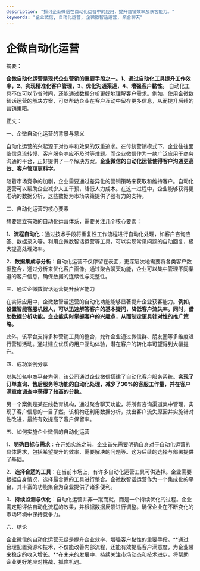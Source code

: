```yaml
---
description: "探讨企业微信在自动化运营中的应用，提升营销效率及获客能力。"
keywords: "企业微信, 自动化运营, 企微数智话运营, 聚合聊天"
---
```

# 企微自动化运营

摘要：

**企微自动化运营是现代企业营销的重要手段之一。1、通过自动化工具提升工作效率，2、实现精准化客户管理，3、优化沟通渠道，4、增强客户黏性。** 自动化工具不仅可以节省时间，还能通过数据分析更好地理解客户需求。例如，使用企微数智话运营的解决方案，可以帮助企业在客户互动中留存更多信息，从而提升后续的营销策略。

正文：

一、企微自动化运营的背景与意义

自动化运营的兴起源于对效率和效果的双重追求。在传统营销模式下，企业往往面临信息流转慢、客户服务响应不及时等难题。而企业微信作为一款广泛应用于商务沟通的平台，正好提供了一个解决方案。**企业微信的自动化运营使得客户沟通更高效、客户管理更科学。**

随着市场竞争的加剧，企业需要通过差异化的营销策略来获取和维持客户。自动化运营可以帮助企业减少人工干预，降低人力成本。在这一过程中，企业能够获得更准确的数据分析，这些数据为市场决策提供了强有力的支持。

二、自动化运营的核心要素

想要建立有效的自动化运营体系，需要关注几个核心要素：

1、**流程自动化**：通过技术手段将重复性工作流程进行自动化处理，如客户咨询应答、数据录入等。利用企微数智话运营等工具，可以实现常见问题的自动回复，极大提高处理效率。

2、**数据集成与分析**：自动化运营不仅停留在表面，更深层次地需要将各类客户数据整合，通过分析来优化客户画像。通过聚合聊天功能，企业可以集中管理不同渠道的客户信息，确保数据的连续性与完整性。

三、通过企微数智话运营提升获客能力

在实际应用中，企微数智话运营的自动化功能能够显著提升企业获客能力。**例如，设置智能客服机器人，可以迅速解答客户的基本疑问，降低客户流失率。同时，借助数据分析功能，企业能实时掌握客户的兴趣点，从而制定更具针对性的推广策略。**

此外，该平台支持多种营销工具的整合，允许企业通过微信群、朋友圈等多维度进行营销活动。通过建立优质的用户互动体验，潜在客户的转化率可望得到大幅提升。

四、成功案例分享

以某知名电商平台为例，该公司通过企业微信搭建了自动化客户服务系统。**实现了订单查询、售后服务等功能的自动化处理，减少了30%的客服工作量，并在客户满意度调查中获得了较高的分数。**

另一个案例是某在线教育机构，通过聚合聊天功能，将所有咨询渠道集中管理，实现了客户信息的一目了然。该机构还利用数据分析，找出客户流失原因并实施针对性改进，最终有效提高了客户保留率。

五、如何实施企业微信的自动化运营

1、**明确目标与需求**：在开始实施之前，企业首先需要明确自身对于自动化运营的具体需求，包括希望提升的效率、需要解决的问题等。这为后续的选择与部署提供了基础。

2、**选择合适的工具**：在当前市场上，有许多自动化运营工具可供选择。企业需要根据自身情况，选择最合适的工具进行整合。企微数智话运营作为一个集成化的平台，其丰富的功能集合为企业提供了诸多便利。

3、**持续监测与优化**：自动化运营并非一蹴而就，而是一个持续优化的过程。企业需定期评估自动化流程的效果，并根据数据反馈进行调整。确保企业在不断变化的市场环境中保持竞争力。

六、结论

企业微信的自动化运营无疑是提升企业效率、增强客户黏性的重要手段。**通过合理配置资源和技术，不仅能改善内部流程，还能有效提高客户满意度，为企业带来稳定的收入增长。**在未来的发展中，持续关注市场动态和技术进步，将帮助企业更好地应对挑战，抓住机遇。
